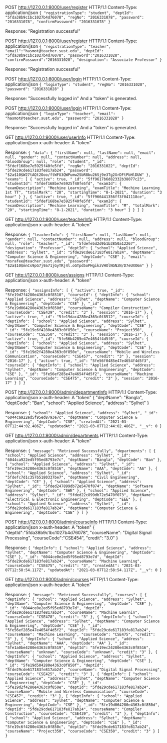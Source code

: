 POST http://127.0.0.1:8000/user/register HTTP/1.1
Content-Type: application/json
`{ "registrationType": "student", "deptId": "5fda38b9c1bc1027b4d76078", "regNo": "2016331078", "password": "2016331078", "confirmPassword": "2016331078" }`

Response: "Registration successful"

POST http://127.0.0.1:8000/user/register HTTP/1.1
Content-Type: application/json
`{ "registrationType": "teacher", "email":"hasmot@teacher.sust.edu", "deptId": "5fda38b9c1bc1027b4d76078", "password":"2016331028", "confirmPassword":"2016331028", "designation": "Associate Professor" }`

Response: "Registration successful"

POST http://127.0.0.1:8000/user/login HTTP/1.1
Content-Type: application/json
`{ "loginType": "student", "regNo": "2016331028", "password": "2016331028" }`

Response:
"Successfully logged in"
And a "token" is generated.

POST http://127.0.0.1:8000/user/login HTTP/1.1
Content-Type: application/json
`{ "loginType": "teacher", "email": "hasmot@teacher.sust.edu", "password": "2016331028" }`

Response:
"Successfully logged in"
And a "token" is generated.

GET http://127.0.0.1:8000/user/userInfo HTTP/1.1
Content-Type: application/json
x-auth-header: A "token"

Response:
`{ "data": { "firstName": null, "lastName": null, "email": null, "gender": null, "contactNumber": null, "address": null, "bloodGroup": null, "role": "student", "_id": "5fdef168be7e5925f40fe5fd", "regNo": "2016331022", "deptId": "5fde29cde617183fe817ab24", "password": "$2a$10$W27tAQt2Ooo/ftWFU3QWPumw2SbR8bu26Sj9e3Tg2XrDFtPbHlDUW" }, "exams": [ { "active": true, "_id": "5ff9617b6d82332b38077c23", "studentId": "5fdef168be7e5925f40fe5fd", "examId": { "examDescription": "Mechine Learning", "examTitle": "Mechine Learning 1st TT", "totalMark": "20", "startingTime": "8-1-2021", "duration": "3 hour" } }, { "active": true, "_id": "5ff966441356ff3f041118ce", "studentId": "5fdef168be7e5925f40fe5fd", "examId": { "examDescription": "Mechine Learning", "examTitle": "M", "totalMark": "20", "startingTime": "8-1-2021", "duration": "3 hour" } } ] }`

GET http://127.0.0.1:8000/user/teacherInfo HTTP/1.1
Content-Type: application/json
x-auth-header: A "token"

Response:
`{ "teacherInfo": { "firstName": null, "lastName": null, "gender": null, "contactNumber": null, "address": null, "bloodGroup": null, "role": "teacher", "_id": "5fdefe5d2d9b1b3850a12267", "designation": "Professor", "deptId": { "school": "Applied Science", "address": "Sylhet", "_id": "5fde29cde617183fe817ab24", "deptName": "Computer Science & Engineering", "deptCode": "CSE" }, "email": "msrafee@teacher.sust.edu", "password": "$2a$10$mnCs9pG7j9a71jGyTRj4l.oGTpd5oPHgikzVHOlNGNzN/D7eUXO6m" } }`

GET http://127.0.0.1:8000/user/assigns HTTP/1.1
Content-Type: application/json
x-auth-header: A "token"

Response:
`{ "assignsInfo": [ { "active": true, "_id": "5fe19d7f4280e4363c0f8510", "courseId": { "deptInfo": { "school": "Applied Science", "address": "Sylhet", "deptName": "Computer Science & Engineering", "deptCode": "CSE" }, "_id": "5fe19d064280e4363c0f850d", "courseName": "Compiler Construction", "courseCode": "CSE439", "credit": "3" }, "session": "2016-17" }, { "active": true, "_id": "5fe19dac4280e4363c0f8512", "courseId": { "deptInfo": { "school": "Applied Science", "address": "Sylhet", "deptName": "Computer Science & Engineering", "deptCode": "CSE" }, "_id": "5fe19c6f4280e4363c0f850c", "courseName": "Project350", "courseCode": "CSE350", "credit": "3" }, "session": "2016-17" }, { "active": true, "_id": "5fe56b4285e47e4654f4d5f0", "courseId": { "deptInfo": { "school": "Applied Science", "address": "Sylhet", "deptName": "Computer Science & Engineering", "deptCode": "CSE" }, "_id": "5fe19d2f4280e4363c0f850e", "courseName": "Mobile and Wireless Communication", "courseCode": "CSE457", "credit": "3" }, "session": "2016-17" }, { "active": true, "_id": "5fe56f0485e47e4654f4d5f3", "courseId": { "deptInfo": { "school": "Applied Science", "address": "Sylhet", "deptName": "Computer Science & Engineering", "deptCode": "CSE" }, "_id": "5fe56ef285e47e4654f4d5f2", "courseName": "Machine Learning", "courseCode": "CSE475", "credit": "3" }, "session": "2016-17" } ] }`

POST http://127.0.0.1:8000/admin/departmentInfo HTTP/1.1
Content-Type: application/json
x-auth-header: A "token"
{
"deptName": "Bangla",
"deptCode": "Ban",
"school": "Applied Science",
"address": "Sylhet"
}

Response:
`{ "school": "Applied Science", "address": "Sylhet", "_id": "6044ca922ed5f95ed8793e7c", "deptName": "Computer Science & Engineering", "deptCode": "CSE", "createdAt": "2021-03-07T12:44:02.486Z", "updatedAt": "2021-03-07T12:44:02.486Z", "__v": 0 }`

GET http://127.0.0.1:8000/admin/departments HTTP/1.1
Content-Type: application/json
x-auth-header: A "token"

Response:
`{ "message": "Retrieved Successfully", "departments": [ { "school": "Applied Science", "address": "Sylhet", "_id": "6044ca922ed5f95ed8793e7c", "deptName": "Bangla", "deptCode": "Ban" }, { "school": "Applied Science", "address": "Sylhet", "_id": "5fe19ec24280e4363c0f8516", "deptName": "AAA", "deptCode": "AA" }, { "school": "Applied Science", "address": "Sylhet", "_id": "5fdefc7d1c357b5180337be7", "deptName": "Civil Engineering", "deptCode": "CE" }, { "school": "Applied Science", "address": "Sylhet", "_id": "5fded247899db72e5470f074", "deptName": "Software Engineering", "deptCode": "SWE" }, { "school": "Applied Science", "address": "Sylhet", "_id": "5fded22c899db72e5470f073", "deptName": "Electrical & Electronic Engineering", "deptCode": "EEE" }, { "school": "Applied Science", "address": "Sylhet", "_id": "5fde29cde617183fe817ab24", "deptName": "Computer Science & Engineering", "deptCode": "CSE" } ] }`

POST http://127.0.0.1:8000/admin/courseInfo HTTP/1.1
Content-Type: application/json
x-auth-header: A "token"
{
"deptId":"5fda38b9c1bc1027b4d76078",
"courseName": "Digital Signal Processing",
"courseCode":"CSE454",
"credit": "3.0"
}

Response:
`{ "deptInfo": { "school": "Applied Science", "address": "Sylhet", "deptName": "Computer Science & Engineering", "deptCode": "CSE" }, "_id": "6044ce0e2ed5f95ed8793e7d", "deptId": "5fde29cde617183fe817ab24", "courseName": "Machine Learning", "courseCode": "CSE475", "credit": "3", "createdAt": "2021-03-07T12:58:54.117Z", "updatedAt": "2021-03-07T12:58:54.117Z", "__v": 0 }`

GET http://127.0.0.1:8000/admin/courses HTTP/1.1
Content-Type: application/json
x-auth-header: A "token"

Response:
`{ "message": "Retrieved Successfully", "courses": [ { "deptInfo": { "school": "Applied Science", "address": "Sylhet", "deptName": "Computer Science & Engineering", "deptCode": "CSE" }, "_id": "6044ce0e2ed5f95ed8793e7d", "deptId": "5fde29cde617183fe817ab24", "courseName": "Machine Learnin", "courseCode": "CSE478", "credit": "3" }, { "deptInfo": { "school": "Applied Science", "address": "Sylhet", "deptName": "Computer Science & Engineering", "deptCode": "CSE" }, "_id": "5fe56ef285e47e4654f4d5f2", "deptId": "5fde29cde617183fe817ab24", "courseName": "Machine Learning", "courseCode": "CSE475", "credit": "3" }, { "deptInfo": { "school": "Applied Science", "address": "Sylhet", "deptName": "AAA", "deptCode": "AA" }, "_id": "5fe1a0be4280e4363c0f8519", "deptId": "5fe19ec24280e4363c0f8516", "courseName": "unknown", "courseCode": "unknown", "credit": "3" }, { "deptInfo": { "school": "Applied Science", "address": "Sylhet", "deptName": "Computer Science & Engineering", "deptCode": "CSE" }, "_id": "5fe19d504280e4363c0f850f", "deptId": "5fde29cde617183fe817ab24", "courseName": "Digital Signal Processing", "courseCode": "CSE425", "credit": "3" }, { "deptInfo": { "school": "Applied Science", "address": "Sylhet", "deptName": "Computer Science & Engineering", "deptCode": "CSE" }, "_id": "5fe19d2f4280e4363c0f850e", "deptId": "5fde29cde617183fe817ab24", "courseName": "Mobile and Wireless Communication", "courseCode": "CSE457", "credit": "3" }, { "deptInfo": { "school": "Applied Science", "address": "Sylhet", "deptName": "Computer Science & Engineering", "deptCode": "CSE" }, "_id": "5fe19d064280e4363c0f850d", "deptId": "5fde29cde617183fe817ab24", "courseName": "Compiler Construction", "courseCode": "CSE439", "credit": "3" }, { "deptInfo": { "school": "Applied Science", "address": "Sylhet", "deptName": "Computer Science & Engineering", "deptCode": "CSE" }, "_id": "5fe19c6f4280e4363c0f850c", "deptId": "5fde29cde617183fe817ab24", "courseName": "Project350", "courseCode": "CSE350", "credit": "3" } ] }`

